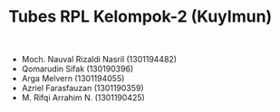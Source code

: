 # Tubes RPL Kelompok-2 (KuyImun)
<br>
<ul>
  <li>Moch. Nauval Rizaldi Nasril (1301194482)</li>
  <li>Qomarudin Sifak (130190396)</li>
  <li>Arga Melvern (1301194055)</li>
  <li>Azriel Farasfauzan (1301190359)</li>
  <li>M. Rifqi Arrahim N. (1301190425)</li>
</ul>
